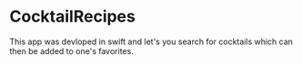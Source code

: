 # CocktailRecipes

This app was devloped in swift and let's you search for cocktails which can then be added to one's favorites. 
